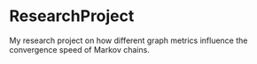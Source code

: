 # ResearchProject
 My research project on how different graph metrics influence the convergence speed of Markov chains.
